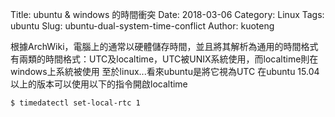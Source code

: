 Title: ubuntu & windows 的時間衝突
Date: 2018-03-06
Category: Linux
Tags: ubuntu
Slug: ubuntu-dual-system-time-conflict
Author: kuoteng

根據ArchWiki，電腦上的通常以硬體儲存時間，並且將其解析為通用的時間格式
有兩類的時間格式：UTC及localtime，UTC被UNIX系統使用，而localtime則在windows上系統被使用
至於linux...看來ubuntu是將它視為UTC
在ubuntu 15.04以上的版本可以使用以下的指令開啟localtime

```sh
$ timedatectl set-local-rtc 1
```


